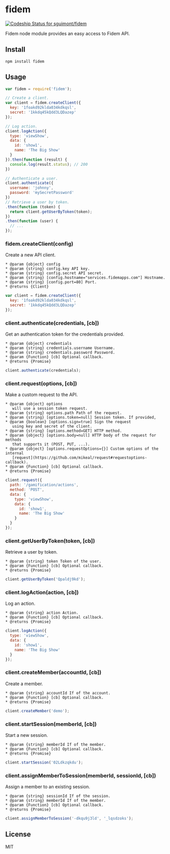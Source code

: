 # fidem

[ ![Codeship Status for sguimont/fidem](https://www.codeship.io/projects/d8c66c60-3786-0132-7181-4e7a21b2ccbb/status)](https://www.codeship.io/projects/41733)

Fidem node module provides an easy access to Fidem API.

## Install

```
npm install fidem
```

## Usage

````js
var fidem = require('fidem');

// Create a client.
var client = fidem.createClient({
  key: '1foakd92klda034kdkqsl',
  secret: '1kkdq45kQdd3LQDazep'
});

// Log action.
client.logAction({
  type: 'viewShow',
  data: {
    id: 'show1',
    name: 'The Big Show'
  }
}).then(function (result) {
  console.log(result.status); // 200
})

// Authenticate a user.
client.authenticate({
  username: 'johnny',
  password: 'mySecretPassword'
})
// Retrieve a user by token.
.then(function (token) {
  return client.getUserByToken(token);
})
.then(function (user) {
  // ...
});
````

### fidem.createClient(config)

Create a new API client.

```
* @param {object} config
* @param {string} config.key API key.
* @param {string} config.secret API secret.
* @param {string} [config.hostname="services.fidemapps.com"] Hostname.
* @param {string} [config.port=80] Port.
* @returns {Client}
```

```js
var client = fidem.createClient({
  key: '1foakd92klda034kdkqsl',
  secret: '1kkdq45kQdd3LQDazep'
});
```

### client.authenticate(credentials, [cb])

Get an authentication token for the credentials provided.

```
* @param {object} credentials
* @param {string} credentials.username Username.
* @param {string} credentials.password Password.
* @param {Function} [cb] Optional callback.
* @returns {Promise}
```

```js
client.authenticate(credentials);
```

### client.request(options, [cb])

Make a custom request to the API.

```
* @param {object} options
   will use a session token request.
* @param {string} options.path Path of the request.
* @param {string} [options.token=null] Session token. If provided,
* @param {boolean} [options.sign=true] Sign the request
   using key and secret of the client.
* @param {string} [options.method=GET] HTTP method.
* @param {object} [options.body=null] HTTP body of the request for methods
   that supports it (POST, PUT, ...).
* @param {object} [options.requestOptions={}] Custom options of the internal
   [request](https://github.com/mikeal/request#requestoptions-callback).
* @param {Function} [cb] Optional callback.
* @returns {Promise}
```

```js
client.request({
  path: '/gamification/actions',
  method: 'POST',
  data: {
    type: 'viewShow',
    data: {
      id: 'show1',
      name: 'The Big Show'
    }
  }
});
```

### client.getUserByToken(token, [cb])

Retrieve a user by token.

```
* @param {string} token Token of the user.
* @param {Function} [cb] Optional callback.
* @returns {Promise}
```

```js
client.getUserByToken('Qpaldj9kd');
```

### client.logAction(action, [cb])

Log an action.

```
* @param {string} action Action.
* @param {Function} [cb] Optional callback.
* @returns {Promise}
```

```js
client.logAction({
  type: 'viewShow',
  data: {
    id: 'show1',
    name: 'The Big Show'
  }
});
```

### client.createMember(accountId, [cb])

Create a member.

```
* @param {string} accountId If of the account.
* @param {Function} [cb] Optional callback.
* @returns {Promise}
```

```js
client.createMember('demo');
```

### client.startSession(memberId, [cb])

Start a new session.

```
* @param {string} memberId If of the member.
* @param {Function} [cb] Optional callback.
* @returns {Promise}
```

```js
client.startSession('02Ldkzqkdu');
```

### client.assignMemberToSession(memberId, sessionId, [cb])

Assign a member to an existing session.

```
* @param {string} sessionId If of the session.
* @param {string} memberId If of the member.
* @param {Function} [cb] Optional callback.
* @returns {Promise}
```

```js
client.assignMemberToSession('-dkqu9j3ld', '_lqsdzoks');
```

## License

MIT
